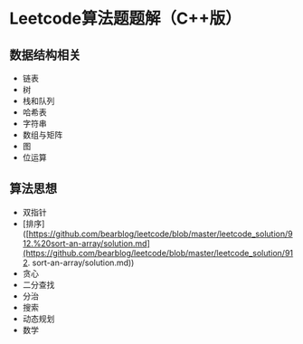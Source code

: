 # Leetcode算法题题解（C++版）



## 数据结构相关

- 链表
- 树
- 栈和队列
- 哈希表
- 字符串
- 数组与矩阵
- 图
- 位运算



## 算法思想

- 双指针
- [排序]([https://github.com/bearblog/leetcode/blob/master/leetcode_solution/912.%20sort-an-array/solution.md](https://github.com/bearblog/leetcode/blob/master/leetcode_solution/912. sort-an-array/solution.md))
- 贪心
- 二分查找
- 分治
- 搜索
- 动态规划
- 数学